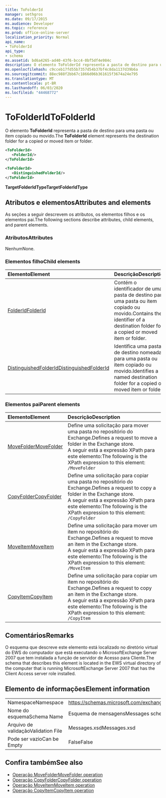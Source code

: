 ```yaml
---
title: ToFolderId
manager: sethgros
ms.date: 09/17/2015
ms.audience: Developer
ms.topic: reference
ms.prod: office-online-server
localization_priority: Normal
api_name:
- ToFolderId
api_type:
- schema
ms.assetid: bd6a4265-ad40-43f6-bcc4-0bf5df4e984c
description: O elemento ToFolderId representa a pasta de destino para uma pasta ou item copiado ou movido.
ms.openlocfilehash: c9cceb17fd55b7357d54b37bf4c8da1137d39b6a
ms.sourcegitcommit: 88ec988f2bb67c1866d06b361615f3674a24e795
ms.translationtype: MT
ms.contentlocale: pt-BR
ms.lasthandoff: 06/03/2020
ms.locfileid: "44468772"
---
```

# <a name="tofolderid"></a><span data-ttu-id="f6ec9-103">ToFolderId</span><span class="sxs-lookup"><span data-stu-id="f6ec9-103">ToFolderId</span></span>

<span data-ttu-id="f6ec9-104">O elemento **ToFolderId** representa a pasta de destino para uma pasta ou item copiado ou movido.</span><span class="sxs-lookup"><span data-stu-id="f6ec9-104">The **ToFolderId** element represents the destination folder for a copied or moved item or folder.</span></span> 
  
```xml
<ToFolderId>
   <FolderId/>
</ToFolderId>
```

```xml
<ToFolderId>
   <DistinguishedFolderId/>
</ToFolderId>
```

<span data-ttu-id="f6ec9-105">**TargetFolderIdType**</span><span class="sxs-lookup"><span data-stu-id="f6ec9-105">**TargetFolderIdType**</span></span>

## <a name="attributes-and-elements"></a><span data-ttu-id="f6ec9-106">Atributos e elementos</span><span class="sxs-lookup"><span data-stu-id="f6ec9-106">Attributes and elements</span></span>

<span data-ttu-id="f6ec9-107">As seções a seguir descrevem os atributos, os elementos filhos e os elementos pai.</span><span class="sxs-lookup"><span data-stu-id="f6ec9-107">The following sections describe attributes, child elements, and parent elements.</span></span>
  
### <a name="attributes"></a><span data-ttu-id="f6ec9-108">Atributos</span><span class="sxs-lookup"><span data-stu-id="f6ec9-108">Attributes</span></span>

<span data-ttu-id="f6ec9-109">Nenhum</span><span class="sxs-lookup"><span data-stu-id="f6ec9-109">None.</span></span>
  
### <a name="child-elements"></a><span data-ttu-id="f6ec9-110">Elementos filho</span><span class="sxs-lookup"><span data-stu-id="f6ec9-110">Child elements</span></span>

|<span data-ttu-id="f6ec9-111">**Elemento**</span><span class="sxs-lookup"><span data-stu-id="f6ec9-111">**Element**</span></span>|<span data-ttu-id="f6ec9-112">**Descrição**</span><span class="sxs-lookup"><span data-stu-id="f6ec9-112">**Description**</span></span>|
|:-----|:-----|
|[<span data-ttu-id="f6ec9-113">FolderId</span><span class="sxs-lookup"><span data-stu-id="f6ec9-113">FolderId</span></span>](folderid.md) <br/> |<span data-ttu-id="f6ec9-114">Contém o identificador de uma pasta de destino para uma pasta ou item copiado ou movido.</span><span class="sxs-lookup"><span data-stu-id="f6ec9-114">Contains the identifier of a destination folder for a copied or moved item or folder.</span></span>  <br/> |
|[<span data-ttu-id="f6ec9-115">DistinguishedFolderId</span><span class="sxs-lookup"><span data-stu-id="f6ec9-115">DistinguishedFolderId</span></span>](distinguishedfolderid.md) <br/> |<span data-ttu-id="f6ec9-116">Identifica uma pasta de destino nomeada para uma pasta ou item copiado ou movido.</span><span class="sxs-lookup"><span data-stu-id="f6ec9-116">Identifies a named destination folder for a copied or moved item or folder.</span></span>  <br/> |
   
### <a name="parent-elements"></a><span data-ttu-id="f6ec9-117">Elementos pai</span><span class="sxs-lookup"><span data-stu-id="f6ec9-117">Parent elements</span></span>

|<span data-ttu-id="f6ec9-118">**Elemento**</span><span class="sxs-lookup"><span data-stu-id="f6ec9-118">**Element**</span></span>|<span data-ttu-id="f6ec9-119">**Descrição**</span><span class="sxs-lookup"><span data-stu-id="f6ec9-119">**Description**</span></span>|
|:-----|:-----|
|[<span data-ttu-id="f6ec9-120">MoveFolder</span><span class="sxs-lookup"><span data-stu-id="f6ec9-120">MoveFolder</span></span>](movefolder.md) <br/> |<span data-ttu-id="f6ec9-121">Define uma solicitação para mover uma pasta no repositório do Exchange.</span><span class="sxs-lookup"><span data-stu-id="f6ec9-121">Defines a request to move a folder in the Exchange store.</span></span>  <br/> <span data-ttu-id="f6ec9-122">A seguir está a expressão XPath para este elemento:</span><span class="sxs-lookup"><span data-stu-id="f6ec9-122">The following is the XPath expression to this element:</span></span>  <br/>  `/MoveFolder` <br/> |
|[<span data-ttu-id="f6ec9-123">CopyFolder</span><span class="sxs-lookup"><span data-stu-id="f6ec9-123">CopyFolder</span></span>](copyfolder.md) <br/> |<span data-ttu-id="f6ec9-124">Define uma solicitação para copiar uma pasta no repositório do Exchange.</span><span class="sxs-lookup"><span data-stu-id="f6ec9-124">Defines a request to copy a folder in the Exchange store.</span></span>  <br/> <span data-ttu-id="f6ec9-125">A seguir está a expressão XPath para este elemento:</span><span class="sxs-lookup"><span data-stu-id="f6ec9-125">The following is the XPath expression to this element:</span></span>  <br/>  `/CopyFolder` <br/> |
|[<span data-ttu-id="f6ec9-126">MoveItem</span><span class="sxs-lookup"><span data-stu-id="f6ec9-126">MoveItem</span></span>](moveitem.md) <br/> |<span data-ttu-id="f6ec9-127">Define uma solicitação para mover um item no repositório do Exchange.</span><span class="sxs-lookup"><span data-stu-id="f6ec9-127">Defines a request to move an item in the Exchange store.</span></span>  <br/> <span data-ttu-id="f6ec9-128">A seguir está a expressão XPath para este elemento:</span><span class="sxs-lookup"><span data-stu-id="f6ec9-128">The following is the XPath expression to this element:</span></span>  <br/>  `/MoveItem` <br/> |
|[<span data-ttu-id="f6ec9-129">CopyItem</span><span class="sxs-lookup"><span data-stu-id="f6ec9-129">CopyItem</span></span>](copyitem.md) <br/> |<span data-ttu-id="f6ec9-130">Define uma solicitação para copiar um item no repositório do Exchange.</span><span class="sxs-lookup"><span data-stu-id="f6ec9-130">Defines a request to copy an item in the Exchange store.</span></span>  <br/> <span data-ttu-id="f6ec9-131">A seguir está a expressão XPath para este elemento:</span><span class="sxs-lookup"><span data-stu-id="f6ec9-131">The following is the XPath expression to this element:</span></span>  <br/>  `/CopyItem` <br/> |
   
## <a name="remarks"></a><span data-ttu-id="f6ec9-132">Comentários</span><span class="sxs-lookup"><span data-stu-id="f6ec9-132">Remarks</span></span>

<span data-ttu-id="f6ec9-133">O esquema que descreve este elemento está localizado no diretório virtual do EWS do computador que está executando o MicrosoftExchange Server 2007 que tem instalada a função de servidor de Acesso para Cliente.</span><span class="sxs-lookup"><span data-stu-id="f6ec9-133">The schema that describes this element is located in the EWS virtual directory of the computer that is running MicrosoftExchange Server 2007 that has the Client Access server role installed.</span></span>
  
## <a name="element-information"></a><span data-ttu-id="f6ec9-134">Elemento de informações</span><span class="sxs-lookup"><span data-stu-id="f6ec9-134">Element information</span></span>

|||
|:-----|:-----|
|<span data-ttu-id="f6ec9-135">Namespace</span><span class="sxs-lookup"><span data-stu-id="f6ec9-135">Namespace</span></span>  <br/> |https://schemas.microsoft.com/exchange/services/2006/messages  <br/> |
|<span data-ttu-id="f6ec9-136">Nome do esquema</span><span class="sxs-lookup"><span data-stu-id="f6ec9-136">Schema Name</span></span>  <br/> |<span data-ttu-id="f6ec9-137">Esquema de mensagens</span><span class="sxs-lookup"><span data-stu-id="f6ec9-137">Messages schema</span></span>  <br/> |
|<span data-ttu-id="f6ec9-138">Arquivo de validação</span><span class="sxs-lookup"><span data-stu-id="f6ec9-138">Validation File</span></span>  <br/> |<span data-ttu-id="f6ec9-139">Messages.xsd</span><span class="sxs-lookup"><span data-stu-id="f6ec9-139">Messages.xsd</span></span>  <br/> |
|<span data-ttu-id="f6ec9-140">Pode ser vazio</span><span class="sxs-lookup"><span data-stu-id="f6ec9-140">Can be Empty</span></span>  <br/> |<span data-ttu-id="f6ec9-141">False</span><span class="sxs-lookup"><span data-stu-id="f6ec9-141">False</span></span>  <br/> |
   
## <a name="see-also"></a><span data-ttu-id="f6ec9-142">Confira também</span><span class="sxs-lookup"><span data-stu-id="f6ec9-142">See also</span></span>

- [<span data-ttu-id="f6ec9-143">Operação MoveFolder</span><span class="sxs-lookup"><span data-stu-id="f6ec9-143">MoveFolder operation</span></span>](movefolder-operation.md)  
- [<span data-ttu-id="f6ec9-144">Operação CopyFolder</span><span class="sxs-lookup"><span data-stu-id="f6ec9-144">CopyFolder operation</span></span>](copyfolder-operation.md) 
- [<span data-ttu-id="f6ec9-145">Operação MoveItem</span><span class="sxs-lookup"><span data-stu-id="f6ec9-145">MoveItem operation</span></span>](moveitem-operation.md) 
- [<span data-ttu-id="f6ec9-146">Operação CopyItem</span><span class="sxs-lookup"><span data-stu-id="f6ec9-146">CopyItem operation</span></span>](copyitem-operation.md)

